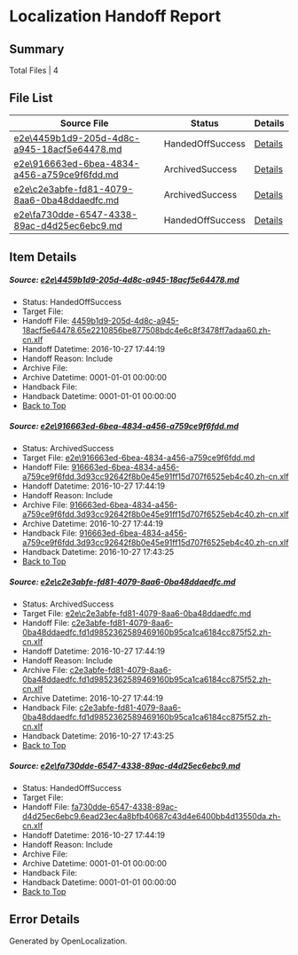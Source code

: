 # <a name='report-top'></a> Localization Handoff Report

## Summary
 Total Files | 4

## File List
 Source File | Status | Details 
 ----------- | ------ | ------- 
 [e2e\4459b1d9-205d-4d8c-a945-18acf5e64478.md](https://github.com/OpenLocalizationTestOrg/ol-test0/blob/49c66fbf8a9d04c74bcb95a0b0b5a5c0d1d9e3c3/e2e/4459b1d9-205d-4d8c-a945-18acf5e64478.md) | HandedOffSuccess | [Details](#20cae42836abc5efad0dce040498bd6ed926203d4)
 [e2e\916663ed-6bea-4834-a456-a759ce9f6fdd.md](https://github.com/OpenLocalizationTestOrg/ol-test0/blob/84340171959df69d19766f55bd44ff1acad53636/e2e/916663ed-6bea-4834-a456-a759ce9f6fdd.md) | ArchivedSuccess | [Details](#bd35c73e2bba0a1e611537bf9119f76447289f176)
 [e2e\c2e3abfe-fd81-4079-8aa6-0ba48ddaedfc.md](https://github.com/OpenLocalizationTestOrg/ol-test0/blob/84340171959df69d19766f55bd44ff1acad53636/e2e/c2e3abfe-fd81-4079-8aa6-0ba48ddaedfc.md) | ArchivedSuccess | [Details](#9c07861ce484806ba6f2a261d4553f00756606aa7)
 [e2e\fa730dde-6547-4338-89ac-d4d25ec6ebc9.md](https://github.com/OpenLocalizationTestOrg/ol-test0/blob/84340171959df69d19766f55bd44ff1acad53636/e2e/fa730dde-6547-4338-89ac-d4d25ec6ebc9.md) | HandedOffSuccess | [Details](#f0f85dc90c504bee70a8c3dab4f61d8f3590a59510)

## Item Details
##### <a name='20cae42836abc5efad0dce040498bd6ed926203d4'></a> Source: [e2e\4459b1d9-205d-4d8c-a945-18acf5e64478.md](https://github.com/OpenLocalizationTestOrg/ol-test0/blob/49c66fbf8a9d04c74bcb95a0b0b5a5c0d1d9e3c3/e2e/4459b1d9-205d-4d8c-a945-18acf5e64478.md)
* Status: HandedOffSuccess
* Target File: 
* Handoff File: [4459b1d9-205d-4d8c-a945-18acf5e64478.65e2210856be877508bdc4e6c8f3478ff7adaa60.zh-cn.xlf](https://github.com/OpenLocalizationTestOrg/ol-test0-handoff/blob/47547be46ee5b48f18c4c09a577cb7a0121acaca/ol-handoff/OpenLocalizationTestOrg/ol-test0-zhcn/shujia/ht/4459b1d9-205d-4d8c-a945-18acf5e64478.65e2210856be877508bdc4e6c8f3478ff7adaa60.zh-cn.xlf)
* Handoff Datetime: 2016-10-27 17:44:19
* Handoff Reason: Include
* Archive File: 
* Archive Datetime: 0001-01-01 00:00:00
* Handback File: 
* Handback Datetime: 0001-01-01 00:00:00
* [Back to Top](#report-top)

##### <a name='bd35c73e2bba0a1e611537bf9119f76447289f176'></a> Source: [e2e\916663ed-6bea-4834-a456-a759ce9f6fdd.md](https://github.com/OpenLocalizationTestOrg/ol-test0/blob/84340171959df69d19766f55bd44ff1acad53636/e2e/916663ed-6bea-4834-a456-a759ce9f6fdd.md)
* Status: ArchivedSuccess
* Target File: [e2e\916663ed-6bea-4834-a456-a759ce9f6fdd.md](https://github.com/OpenLocalizationTestOrg/ol-test0-zhcn/blob/2a3e24ea833c6282f3fa15f8b5182ee7a3d331cc/e2e/916663ed-6bea-4834-a456-a759ce9f6fdd.md)
* Handoff File: [916663ed-6bea-4834-a456-a759ce9f6fdd.3d93cc92642f8b0e45e91ff15d707f6525eb4c40.zh-cn.xlf](https://github.com/OpenLocalizationTestOrg/ol-test0-handoff/blob/47547be46ee5b48f18c4c09a577cb7a0121acaca/ol-handoff/OpenLocalizationTestOrg/ol-test0-zhcn/shujia/mt/916663ed-6bea-4834-a456-a759ce9f6fdd.3d93cc92642f8b0e45e91ff15d707f6525eb4c40.zh-cn.xlf)
* Handoff Datetime: 2016-10-27 17:44:19
* Handoff Reason: Include
* Archive File: [916663ed-6bea-4834-a456-a759ce9f6fdd.3d93cc92642f8b0e45e91ff15d707f6525eb4c40.zh-cn.xlf](https://github.com/OpenLocalizationTestOrg/ol-test0-handoff/blob/a0971893fcb2f7c96c76c0aec17e2b49116afe42/ol-archive/OpenLocalizationTestOrg/ol-test0-zhcn/shujia/mt/916663ed-6bea-4834-a456-a759ce9f6fdd.3d93cc92642f8b0e45e91ff15d707f6525eb4c40.zh-cn.xlf)
* Archive Datetime: 2016-10-27 17:44:19
* Handback File: [916663ed-6bea-4834-a456-a759ce9f6fdd.3d93cc92642f8b0e45e91ff15d707f6525eb4c40.zh-cn.xlf](https://github.com/OpenLocalizationTestOrg/ol-test0-handback/blob/7489e251ba3f221b9e3fefdefc90a119ae852f2a/ol-handback/OpenLocalizationTestOrg/ol-test0-zhcn/shujia/ht/916663ed-6bea-4834-a456-a759ce9f6fdd.3d93cc92642f8b0e45e91ff15d707f6525eb4c40.zh-cn.xlf)
* Handback Datetime: 2016-10-27 17:43:25
* [Back to Top](#report-top)

##### <a name='9c07861ce484806ba6f2a261d4553f00756606aa7'></a> Source: [e2e\c2e3abfe-fd81-4079-8aa6-0ba48ddaedfc.md](https://github.com/OpenLocalizationTestOrg/ol-test0/blob/84340171959df69d19766f55bd44ff1acad53636/e2e/c2e3abfe-fd81-4079-8aa6-0ba48ddaedfc.md)
* Status: ArchivedSuccess
* Target File: [e2e\c2e3abfe-fd81-4079-8aa6-0ba48ddaedfc.md](https://github.com/OpenLocalizationTestOrg/ol-test0-zhcn/blob/2a3e24ea833c6282f3fa15f8b5182ee7a3d331cc/e2e/c2e3abfe-fd81-4079-8aa6-0ba48ddaedfc.md)
* Handoff File: [c2e3abfe-fd81-4079-8aa6-0ba48ddaedfc.fd1d9852362589469160b95ca1ca6184cc875f52.zh-cn.xlf](https://github.com/OpenLocalizationTestOrg/ol-test0-handoff/blob/47547be46ee5b48f18c4c09a577cb7a0121acaca/ol-handoff/OpenLocalizationTestOrg/ol-test0-zhcn/shujia/mt/c2e3abfe-fd81-4079-8aa6-0ba48ddaedfc.fd1d9852362589469160b95ca1ca6184cc875f52.zh-cn.xlf)
* Handoff Datetime: 2016-10-27 17:44:19
* Handoff Reason: Include
* Archive File: [c2e3abfe-fd81-4079-8aa6-0ba48ddaedfc.fd1d9852362589469160b95ca1ca6184cc875f52.zh-cn.xlf](https://github.com/OpenLocalizationTestOrg/ol-test0-handoff/blob/a0971893fcb2f7c96c76c0aec17e2b49116afe42/ol-archive/OpenLocalizationTestOrg/ol-test0-zhcn/shujia/mt/c2e3abfe-fd81-4079-8aa6-0ba48ddaedfc.fd1d9852362589469160b95ca1ca6184cc875f52.zh-cn.xlf)
* Archive Datetime: 2016-10-27 17:44:19
* Handback File: [c2e3abfe-fd81-4079-8aa6-0ba48ddaedfc.fd1d9852362589469160b95ca1ca6184cc875f52.zh-cn.xlf](https://github.com/OpenLocalizationTestOrg/ol-test0-handback/blob/7489e251ba3f221b9e3fefdefc90a119ae852f2a/ol-handback/OpenLocalizationTestOrg/ol-test0-zhcn/shujia/ht/c2e3abfe-fd81-4079-8aa6-0ba48ddaedfc.fd1d9852362589469160b95ca1ca6184cc875f52.zh-cn.xlf)
* Handback Datetime: 2016-10-27 17:43:25
* [Back to Top](#report-top)

##### <a name='f0f85dc90c504bee70a8c3dab4f61d8f3590a59510'></a> Source: [e2e\fa730dde-6547-4338-89ac-d4d25ec6ebc9.md](https://github.com/OpenLocalizationTestOrg/ol-test0/blob/84340171959df69d19766f55bd44ff1acad53636/e2e/fa730dde-6547-4338-89ac-d4d25ec6ebc9.md)
* Status: HandedOffSuccess
* Target File: 
* Handoff File: [fa730dde-6547-4338-89ac-d4d25ec6ebc9.6ead23ec4a8bfb40687c43d4e6400bb4d13550da.zh-cn.xlf](https://github.com/OpenLocalizationTestOrg/ol-test0-handoff/blob/47547be46ee5b48f18c4c09a577cb7a0121acaca/ol-handoff/OpenLocalizationTestOrg/ol-test0-zhcn/shujia/mt/fa730dde-6547-4338-89ac-d4d25ec6ebc9.6ead23ec4a8bfb40687c43d4e6400bb4d13550da.zh-cn.xlf)
* Handoff Datetime: 2016-10-27 17:44:19
* Handoff Reason: Include
* Archive File: 
* Archive Datetime: 0001-01-01 00:00:00
* Handback File: 
* Handback Datetime: 0001-01-01 00:00:00
* [Back to Top](#report-top)


## Error Details

Generated by OpenLocalization.
